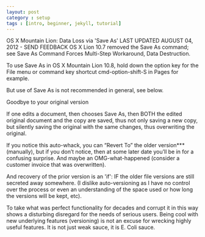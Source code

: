 ```yaml
---
layout: post
category : setup
tags : [intro, beginner, jekyll, tutorial]
---
```


OS X Mountain Lion: Data Loss via 'Save As'
LAST UPDATED AUGUST 04, 2012 - SEND FEEDBACK
OS X Lion 10.7 removed the Save As command; see Save As Command Forces Multi-Step Workaround, Data Destruction.

To use Save As in OS X Mountain Lion 10.8, hold down the option key for the File menu or command key shortcut cmd-option-shift-S in Pages for example.

But use of Save As is not recommended in general, see below.

Goodbye to your original version

If one edits a document, then chooses Save As, then BOTH the edited original document and the copy are saved, thus not only saving a new copy, but silently saving the original with the same changes, thus overwriting the original.

If you notice this auto-whack, you can “Revert To” the older version*** (manually), but if you don’t notice, then at some later date you’ll be in for a confusing surprise. And maybe an OMG-what-happened (consider a customer invoice that was overwritten).

And recovery of the prior version is an 'if': IF the older file versions are still secreted away somewhere. (I dislike auto-versioning as I have no control over the process or even an understanding of the space used or how long the versions will be kept, etc).

To take what was perfect functionality for decades and corrupt it in this way shows a disturbing disregard for the needs of serious users. Being cool with new underlying features (versioning) is not an excuse for wrecking highly useful features. It is not just weak sauce, it is E. Coli sauce.

